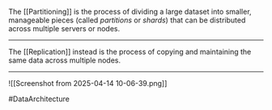 The [[Partitioning]] is the process of dividing a large dataset into smaller, manageable pieces (called _partitions_ or _shards_) that can be distributed across multiple servers or nodes. 

---

The [[Replication]] instead is the process of copying and maintaining the same data across multiple nodes.

---

![[Screenshot from 2025-04-14 10-06-39.png]]

#DataArchitecture